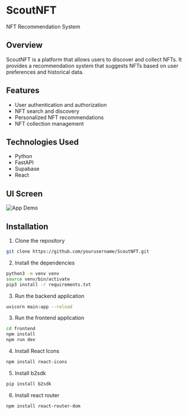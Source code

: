 # ScoutNFT

NFT Recommendation System

## Overview

ScoutNFT is a platform that allows users to discover and collect NFTs. It provides a recommendation system that suggests NFTs based on user preferences and historical data.

## Features

- User authentication and authorization
- NFT search and discovery
- Personalized NFT recommendations
- NFT collection management

## Technologies Used

- Python
- FastAPI
- Supabase
- React

## UI Screen
![App Demo](assets/screen.png)

## Installation

1. Clone the repository

```bash
git clone https://github.com/yourusername/ScoutNFT.git
```

2. Install the dependencies


```bash
python3 -m venv venv
source venv/bin/activate
pip3 install -r requirements.txt
```

3. Run the backend application

```bash
uvicorn main:app --reload
```

3. Run the frontend application

```bash
cd frontend
npm install
npm run dev
```

4. Install React Icons
```bash
npm install react-icons
```

5. Install b2sdk
```bash
pip install b2sdk
```

6. Install react router 
```bash
npm install react-router-dom
```
